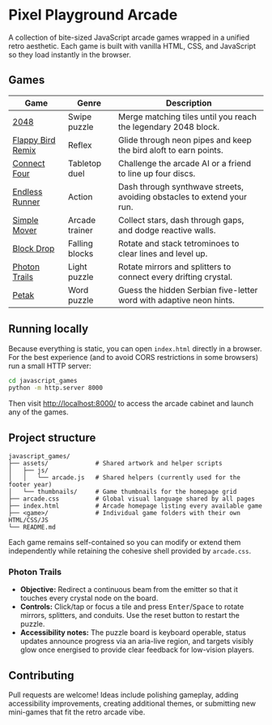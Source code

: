 # Pixel Playground Arcade

A collection of bite-sized JavaScript arcade games wrapped in a unified retro aesthetic. Each game is built with vanilla HTML, CSS, and JavaScript so they load instantly in the browser.

## Games

| Game | Genre | Description |
| ---- | ----- | ----------- |
| [2048](./2048/) | Swipe puzzle | Merge matching tiles until you reach the legendary 2048 block. |
| [Flappy Bird Remix](./flappy-bird/) | Reflex | Glide through neon pipes and keep the bird aloft to earn points. |
| [Connect Four](./connect-four/) | Tabletop duel | Challenge the arcade AI or a friend to line up four discs. |
| [Endless Runner](./endless-runner/) | Action | Dash through synthwave streets, avoiding obstacles to extend your run. |
| [Simple Mover](./simple_mover/) | Arcade trainer | Collect stars, dash through gaps, and dodge reactive walls. |
| [Block Drop](./tetris_knockoff/) | Falling blocks | Rotate and stack tetrominoes to clear lines and level up. |
| [Photon Trails](./photon-trails/) | Light puzzle | Rotate mirrors and splitters to connect every drifting crystal. |
| [Petak](./petak/) | Word puzzle | Guess the hidden Serbian five-letter word with adaptive neon hints. |

## Running locally

Because everything is static, you can open `index.html` directly in a browser. For the best experience (and to avoid CORS restrictions in some browsers) run a small HTTP server:

```bash
cd javascript_games
python -m http.server 8000
```

Then visit [http://localhost:8000/](http://localhost:8000/) to access the arcade cabinet and launch any of the games.

## Project structure

```
javascript_games/
├── assets/             # Shared artwork and helper scripts
│   ├── js/
│   │   └── arcade.js   # Shared helpers (currently used for the footer year)
│   └── thumbnails/     # Game thumbnails for the homepage grid
├── arcade.css          # Global visual language shared by all pages
├── index.html          # Arcade homepage listing every available game
├── <game>/             # Individual game folders with their own HTML/CSS/JS
└── README.md
```

Each game remains self-contained so you can modify or extend them independently while retaining the cohesive shell provided by `arcade.css`.

### Photon Trails

- **Objective:** Redirect a continuous beam from the emitter so that it touches every crystal node on the board.
- **Controls:** Click/tap or focus a tile and press <kbd>Enter</kbd>/<kbd>Space</kbd> to rotate mirrors, splitters, and conduits. Use the reset button to restart the puzzle.
- **Accessibility notes:** The puzzle board is keyboard operable, status updates announce progress via an aria-live region, and targets visibly glow once energised to provide clear feedback for low-vision players.

## Contributing

Pull requests are welcome! Ideas include polishing gameplay, adding accessibility improvements, creating additional themes, or submitting new mini-games that fit the retro arcade vibe.
